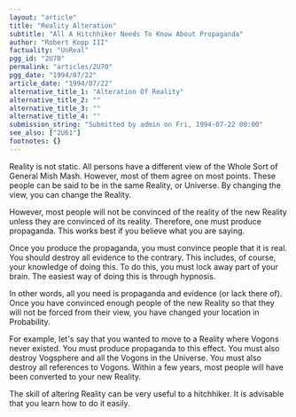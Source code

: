 ```yaml
---
layout: "article"
title: "Reality Alteration"
subtitle: "All A Hitchhiker Needs To Know About Propaganda"
author: "Robert Kopp III"
factuality: "UnReal"
pgg_id: "2U70"
permalink: "articles/2U70"
pgg_date: "1994/07/22"
article_date: "1994/07/22"
alternative_title_1: "Alteration Of Reality"
alternative_title_2: ""
alternative_title_3: ""
alternative_title_4: ""
submission_string: "Submitted by admin on Fri, 1994-07-22 00:00"
see_also: ["2U61"]
footnotes: {}
---
```

<div>
<p>Reality is not static. All persons have a different view of the Whole Sort of General Mish Mash. However, most of them agree on most points. These people can be said to be in the same Reality, or Universe. By changing the view, you can change the Reality.</p>
<p>However, most people will not be convinced of the reality of the new Reality unless they are convinced of its reality. Therefore, one must produce propaganda. This works best if you believe what you are saying.</p>
<p>Once you produce the propaganda, you must convince people that it is real. You should destroy all evidence to the contrary. This includes, of course, your knowledge of doing this. To do this, you must lock away part of your brain. The easiest way of doing this is through hypnosis.</p>
<p>In other words, all you need is propaganda and evidence (or lack there of). Once you have convinced enough people of the new Reality so that they will not be forced from their view, you have changed your location in Probability.</p>
<p>For example, let's say that you wanted to move to a Reality where Vogons never existed. You must produce propaganda to this effect. You must also destroy Vogsphere and all the Vogons in the Universe. You must also destroy all references to Vogons. Within a few years, most people will have been converted to your new Reality.</p>
<p>The skill of altering Reality can be very useful to a hitchhiker. It is advisable that you learn how to do it easily.</p>
</div>
